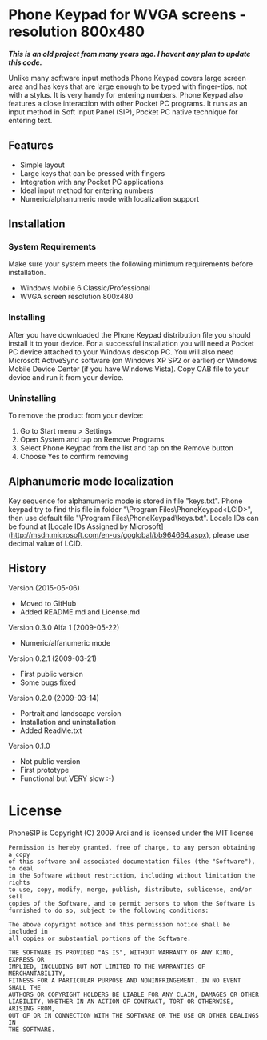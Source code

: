 ﻿# Phone Keypad for WVGA screens - resolution 800x480

***This is an old project from many years ago. I havent any plan to update this code.***

Unlike many software input methods Phone Keypad covers large screen area 
and has keys that are large enough to be typed with finger-tips, not with 
a stylus. It is very handy for entering numbers. Phone Keypad also features 
a close interaction with other Pocket PC programs. It runs as an input method 
in Soft Input Panel (SIP), Pocket PC native technique for entering text. 

## Features
* Simple layout
* Large keys that can be pressed with fingers
* Integration with any Pocket PC applications
* Ideal input method for entering numbers
* Numeric/alphanumeric mode with localization support

## Installation

### System Requirements
Make sure your system meets the following minimum requirements before installation.
* Windows Mobile 6 Classic/Professional 
* WVGA screen resolution 800x480

### Installing
After you have downloaded the Phone Keypad distribution file you should 
install it to your device. For a successful installation you will need 
a Pocket PC device attached to your Windows desktop PC. You will also need 
Microsoft ActiveSync software (on Windows XP SP2 or earlier) or Windows Mobile 
Device Center (if you have Windows Vista). Copy CAB file to your device 
and run it from your device.

### Uninstalling
To remove the product from your device:
1. Go to Start menu > Settings
2. Open System and tap on Remove Programs
3. Select Phone Keypad from the list and tap on the Remove button
4. Choose Yes to confirm removing

## Alphanumeric mode localization
Key sequence for alphanumeric mode is stored in file "keys.txt". Phone keypad
try to find this file in folder "\Program Files\PhoneKeypad\<LCID>", then 
use default file "\Program Files\PhoneKeypad\keys.txt". Locale IDs 
can be found at [Locale IDs Assigned by Microsoft]
(http://msdn.microsoft.com/en-us/goglobal/bb964664.aspx),
please use decimal value of LCID.


## History
Version <LAST> (2015-05-06)
* Moved to GitHub
* Added README.md and License.md

Version 0.3.0 Alfa 1 (2009-05-22)
* Numeric/alfanumeric mode
	 
Version 0.2.1 (2009-03-21)
* First public version
* Some bugs fixed
	
Version 0.2.0 (2009-03-14)
* Portrait and landscape version
* Installation and uninstallation
* Added ReadMe.txt
	
Version 0.1.0
* Not public version
* First prototype
* Functional but VERY slow :-)

# License
PhoneSIP is Copyright (C) 2009 Arci and is licensed under the MIT license

    Permission is hereby granted, free of charge, to any person obtaining a copy
    of this software and associated documentation files (the "Software"), to deal
    in the Software without restriction, including without limitation the rights
    to use, copy, modify, merge, publish, distribute, sublicense, and/or sell
    copies of the Software, and to permit persons to whom the Software is
    furnished to do so, subject to the following conditions:

    The above copyright notice and this permission notice shall be included in
    all copies or substantial portions of the Software.

    THE SOFTWARE IS PROVIDED "AS IS", WITHOUT WARRANTY OF ANY KIND, EXPRESS OR
    IMPLIED, INCLUDING BUT NOT LIMITED TO THE WARRANTIES OF MERCHANTABILITY,
    FITNESS FOR A PARTICULAR PURPOSE AND NONINFRINGEMENT. IN NO EVENT SHALL THE
    AUTHORS OR COPYRIGHT HOLDERS BE LIABLE FOR ANY CLAIM, DAMAGES OR OTHER
    LIABILITY, WHETHER IN AN ACTION OF CONTRACT, TORT OR OTHERWISE, ARISING FROM,
    OUT OF OR IN CONNECTION WITH THE SOFTWARE OR THE USE OR OTHER DEALINGS IN
    THE SOFTWARE.
